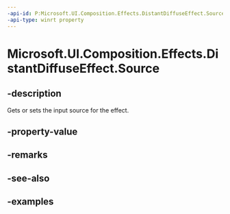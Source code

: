 ```yaml
---
-api-id: P:Microsoft.UI.Composition.Effects.DistantDiffuseEffect.Source
-api-type: winrt property
---
```


<!-- Property syntax.
public IGraphicsEffectSource Source { get;  set; }
-->

# Microsoft.UI.Composition.Effects.DistantDiffuseEffect.Source

## -description
Gets or sets the input source for the effect.

## -property-value

## -remarks

## -see-also

## -examples

